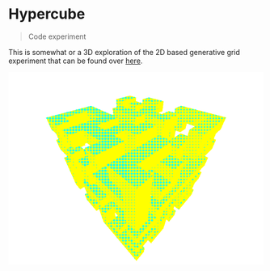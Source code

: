 # Hypercube

> Code experiment

This is somewhat or a 3D exploration of the 2D based generative grid experiment that
can be found over [here](https://github.com/MathiasPaumgarten/grid).

![hypergrid](hypergrid.png)
